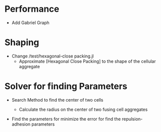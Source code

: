 # Performance
* Add Gabriel Graph

# Shaping
* Change /test/hexagonal-close packing.jl
  * Approximate [Hexagonal Close Packing] to the shape of the cellular aggregate

# Solver for finding Parameters
* Search Method to find the center of two cells
  * Calculate the radius on the center of two fusing cell aggregates

* Find the parameters for minimize the error for find the repulsion-adhesion parameters